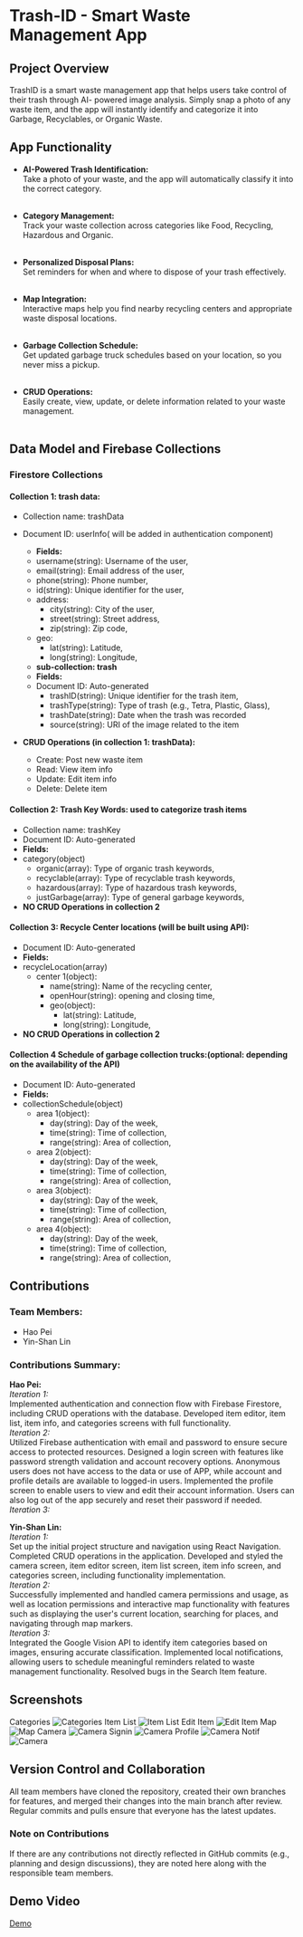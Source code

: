 # Trash-ID - Smart Waste Management App


## Project Overview
TrashID is a smart waste management app that helps users take control of their trash through AI- powered image analysis. Simply snap a photo of any waste item, and the app will instantly identify and categorize it into Garbage, Recyclables, or Organic Waste.

## App Functionality
- **AI-Powered Trash Identification:**<br>
Take a photo of your waste, and the app will automatically classify it into the correct category.<br><br>

- **Category Management:**<br>
Track your waste collection across categories like Food, Recycling, Hazardous and Organic.<br><br>

- **Personalized Disposal Plans:**<br>
Set reminders for when and where to dispose of your trash effectively.<br><br>

- **Map Integration:**<br>
Interactive maps help you find nearby recycling centers and appropriate waste disposal locations.<br><br>

- **Garbage Collection Schedule:**<br>
Get updated garbage truck schedules based on your location, so you never miss a pickup.<br><br>

- **CRUD Operations:**<br>
Easily create, view, update, or delete information related to your waste management.<br><br>


## Data Model and Firebase Collections

### Firestore Collections

#### Collection 1: trash data:
- Collection name: trashData <br>
- Document ID: userInfo( will be added in authentication component)<br>
    - **Fields:**<br>
    - username(string): Username of the user,<br>
    - email(string): Email address of the user,<br>
    - phone(string): Phone number,<br>
    - id(string): Unique identifier for the user,<br>
    - address:<br>
        - city(string): City of the user,<br>
        - street(string): Street address,<br>
        - zip(string): Zip code,<br>
    - geo:<br>
        - lat(string): Latitude,<br>
        - long(string): Longitude,<br>
    - **sub-collection: trash**<br>
    -  **Fields:**<br>
    - Document ID: Auto-generated
      - trashID(string): Unique identifier for the trash item,<br>
      - trashType(string): Type of trash (e.g., Tetra, Plastic, Glass),<br>
      - trashDate(string): Date when the trash was recorded<br>
      - source(string): URI of the image related to the item<br>

- **CRUD Operations (in collection 1: trashData):**<br>
    - Create: Post new waste item<br>
    - Read: View item info<br>
    - Update: Edit item info<br>
    - Delete: Delete item<br>


#### Collection 2: Trash Key Words: used to categorize trash items
- Collection name: trashKey <br>
- Document ID: Auto-generated
- **Fields:**
- category(object)<br>
    - organic(array): Type of organic trash keywords,<br>
    - recyclable(array): Type of recyclable trash keywords,<br>
    - hazardous(array): Type of hazardous trash keywords,<br>
    - justGarbage(array): Type of general garbage keywords,<br>
- **NO CRUD Operations in collection 2**

#### Collection 3: Recycle Center locations (will be built using API):
- Document ID: Auto-generated
- **Fields:**
- recycleLocation(array)<br>
    - center 1(object):<br>
        - name(string): Name of the recycling center,<br>
        - openHour(string): opening and closing time,<br>
        - geo(object):<br>
            - lat(string): Latitude,<br>
            - long(string): Longitude,<br>
- **NO CRUD Operations in collection 2**


#### Collection 4 Schedule of garbage collection trucks:(optional: depending on the availability of the API)
- Document ID: Auto-generated
- **Fields:**
- collectionSchedule(object)<br>
    - area 1(object):<br>
        - day(string): Day of the week,<br>
        - time(string): Time of collection,<br>
        - range(string): Area of collection,<br>
    - area 2(object):<br>
        - day(string): Day of the week,<br>
        - time(string): Time of collection,<br>
        - range(string): Area of collection,<br>
    - area 3(object):<br>
        - day(string): Day of the week,<br>
        - time(string): Time of collection,<br>
        - range(string): Area of collection,<br>
    - area 4(object):<br>
        - day(string): Day of the week,<br>
        - time(string): Time of collection,<br>
        - range(string): Area of collection,<br>



## Contributions

### Team Members:

- Hao Pei
- Yin-Shan Lin

### Contributions Summary:

**Hao Pei:**<br>
*Iteration 1:*<br>
Implemented authentication and connection flow with Firebase Firestore, including CRUD operations with the database. Developed item editor, item list, item info, and categories screens with full functionality.<br>
*Iteration 2:*<br>
Utilized Firebase authentication with email and password to ensure secure access to protected resources. Designed a login screen with features like password strength validation and account recovery options. Anonymous users does not have access to the data or use of APP, while account and profile details are available to logged-in users. Implemented the profile screen to enable users to view and edit their account information. Users can also log out of the app securely and reset their password if needed.<br>
*Iteration 3:*<br>

**Yin-Shan Lin:**<br>
*Iteration 1:*<br>
Set up the initial project structure and navigation using React Navigation. Completed CRUD operations in the application. Developed and styled the camera screen, item editor screen, item list screen, item info screen, and categories screen, including functionality implementation.<br>
*Iteration 2:*<br>
Successfully implemented and handled camera permissions and usage, as well as location permissions and interactive map functionality with features such as displaying the user's current location, searching for places, and navigating through map markers.<br>
*Iteration 3:*<br>
Integrated the Google Vision API to identify item categories based on images, ensuring accurate classification. Implemented local notifications, allowing users to schedule meaningful reminders related to waste management functionality. Resolved bugs in the Search Item feature.<br>

## Screenshots
Categories
![Categories](assets/Categories.png)
Item List
![Item List](assets/ItemList.png)
Edit Item
![Edit Item](assets/EditItem.png)
Map
![Map](assets/Map.png)
Camera
![Camera](assets/Camera.png)
Signin
![Camera](assets/Signin.png)
Profile
![Camera](assets/Profile.png)
Notif
![Camera](assets/Notif.png)



## Version Control and Collaboration
All team members have cloned the repository, created their own branches for features, and merged their changes into the main branch after review. Regular commits and pulls ensure that everyone has the latest updates.

### Note on Contributions
If there are any contributions not directly reflected in GitHub commits (e.g., planning and design discussions), they are noted here along with the responsible team members.

## Demo Video
[Demo](https://www.youtube.com/watch?v=HSr4WFZ8oRA)
